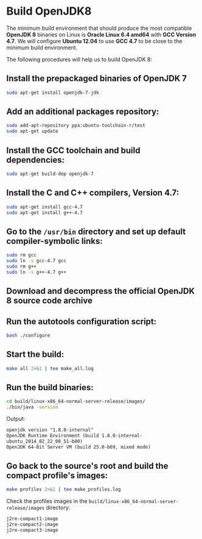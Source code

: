 # Build OpenJDK8

The minimum build environment that should produce the most compatible **OpenJDK 8** binaries on Linux is **Oracle Linux 6.4 amd64** with **GCC Version 4.7**. We will configure **Ubuntu 12.04** to use **GCC 4.7** to be close to the minimum build environment.

The following procedures will help us to build OpenJDK 8:

## Install the prepackaged binaries of OpenJDK 7

```bash
sudo apt-get install openjdk-7-jdk
```

## Add an additional packages repository:

```bash
sudo add-apt-repository ppa:ubuntu-toolchain-r/test
sudo apt-get update
```

## Install the GCC toolchain and build dependencies:

```bash
sudo apt-get build-dep openjdk-7
```

## Install the C and C++ compilers, Version 4.7:

```bash
sudo apt-get install gcc-4.7
sudo apt-get install g++-4.7
```

## Go to the `/usr/bin` directory and set up default compiler-symbolic links:

```bash
sudo rm gcc
sudo ln -s gcc-4.7 gcc
sudo rm g++
sudo ln -s g++-4.7 g++
```

## Download and decompress the official OpenJDK 8 source code archive

## Run the autotools configuration script:

```bash
bash ./configure
```

## Start the build:

```bash
make all 2>&1 | tee make_all.log
```

## Run the build binaries:

```bash
cd build/linux-x86_64-normal-server-release/images/
./bin/java -version
```

Output:

```txt
openjdk version "1.8.0-internal"
OpenJDK Runtime Environment (build 1.8.0-internal-
ubuntu_2014_02_22_08_51-b00)
OpenJDK 64-Bit Server VM (build 25.0-b69, mixed mode)
```

## Go back to the source's root and build the compact profile's images:

```bash
make profiles 2>&1 | tee make_profiles.log
```

Check the profiles images in the `build/linux-x86_64-normal-server-release/images` directory:

```txt
j2re-compact1-image
j2re-compact2-image
j2re-compact3-image
```



